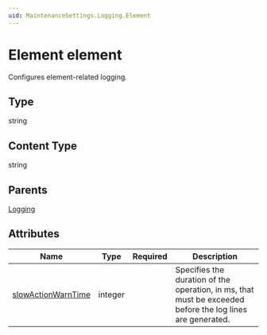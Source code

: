 ```yaml
---
uid: MaintenanceSettings.Logging.Element
---
```


# Element element

Configures element-related logging.

## Type

string

## Content Type

string

## Parents

[Logging](xref:MaintenanceSettings.Logging)

## Attributes

| Name | Type | Required | Description |
| --- | --- | --- | --- |
| [slowActionWarnTime](xref:MaintenanceSettings.Logging.Element-slowActionWarnTime) | integer |  | Specifies the duration of the operation, in ms, that must be exceeded before the log lines are generated. |
